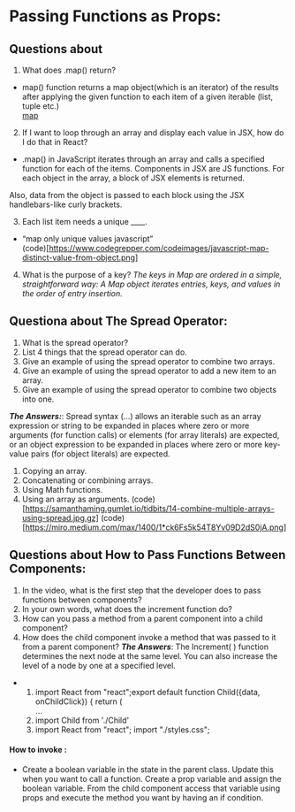 #  Passing Functions as Props:
## Questions about 
1. What does .map() return?
* map() function returns a map object(which is an iterator) of the results after applying the given function to each item of a given iterable (list, tuple etc.)  
[map](https://i.stack.imgur.com/TysBm.png)


2. If I want to loop through an array and display each value in JSX, how do I do that in React?

* .map() in JavaScript iterates through an array and calls a specified function for each of the items. Components in JSX are JS functions. For each object in the array, a block of JSX elements is returned.

Also, data from the object is passed to each block using the JSX handlebars-like curly brackets. 

3. Each list item needs a unique ____.
* “map only unique values javascript”  
(code)[https://www.codegrepper.com/codeimages/javascript-map-distinct-value-from-object.png]
4. What is the purpose of a key?
*The keys in Map are ordered in a simple, straightforward way: A Map object iterates entries, keys, and values in the order of entry insertion.*



## Questiona about The Spread Operator:
1. What is the spread operator?
2. List 4 things that the spread operator can do.
3. Give an example of using the spread operator to combine two arrays.
4. Give an example of using the spread operator to add a new item to an array.
5. Give an example of using the spread operator to combine two objects into one.

***The Answers:***:
Spread syntax (...) allows an iterable such as an array expression or string to be expanded in places where zero or more arguments (for function calls) or elements (for array literals) are expected, or an object expression to be expanded in places where zero or more key-value pairs (for object literals) are expected. 
1. Copying an array.
2. Concatenating or combining arrays.
3. Using Math functions.
4. Using an array as arguments.
(code)[https://samanthaming.gumlet.io/tidbits/14-combine-multiple-arrays-using-spread.jpg.gz]
(code)[https://miro.medium.com/max/1400/1*ck6Fs5k54T8Yv09D2dS0jA.png]


## Questions about How to Pass Functions Between Components:
1. In the video, what is the first step that the developer does to pass functions between components?
2. In your own words, what does the increment function do?
3. How can you pass a method from a parent component into a child component?
4. How does the child component invoke a method that was passed to it from a parent component?
***The Answers***:
The Increment( ) function determines the next node at the same level. You can also increase the level of a node by one at a specified level.

* 1. import React from "react";export default function Child({data, onChildClick}) { return ( <div className="child"> ...
  2. import Child from './Child'
  3. import React from "react"; import "./styles.css";

#### How to invoke :

* Create a boolean variable in the state in the parent class. Update this when you want to call a function. Create a prop variable and assign the boolean variable. From the child component access that variable using props and execute the method you want by having an if condition.

